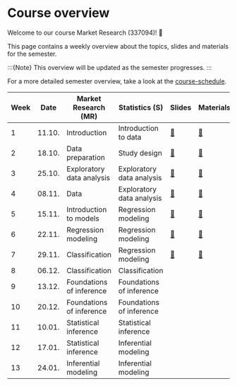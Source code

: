 # Course overview

Welcome to our course Market Research (337094)! 👋  

This page contains a weekly overview about the topics, slides and materials for the semester.

:::{Note}
This overview will be updated as the semester progresses.
:::

For a more detailed semester overview, take a look at the [course-schedule](../docs/course-schedule.md). 



|	Week	|	Date	|	Market Research (MR)	|	Statistics (S)	|	Slides	|	Materials	|
|	---	|	---	|	---	|	---	|	---	|	---	|
|	1	|	11.10.	|	Introduction	|	Introduction to data	|	[📑](https://drive.google.com/file/d/1-WrEI0wxKQX_MJyt6sAvy4UVuNo0EVWS/view?usp=sharing)	|	[📁](../weeks/week1.md)	|
|	2	|	18.10.	|	Data preparation	|	Study design	|	[📑](https://drive.google.com/file/d/1-3uVavxMAvDNMnRiN7sXsZRTReRNsZpj/view?usp=sharing)	|	[📁](../weeks/week2.md)	|
|	3	|	25.10.	|	Exploratory data analysis	|	Exploratory data analysis	|	[📑](https://drive.google.com/file/d/1-ZClN3oVlIwMtL8n1Z4dWyTIqH7kMdO4/view?usp=sharing)	|	[📁](../weeks/week3.md)	|
|	4	|	08.11.	|	Data	|	Exploratory data analysis	|	[📑](https://drive.google.com/file/d/1-h3_Xa33mqe_tVSYzOstE3rqzZbdzid0/view?usp=sharing)	|	[📁](../weeks/week4.md)	|
|	5	|	15.11.	|	Introduction to models	|	Regression modeling	|	[📑](https://drive.google.com/file/d/1-aNNxcxxtxU7shWEGJrpw8k88XmUym_0/view?usp=sharing)	|	[📁](../weeks/week5.md)	|
|	6	|	22.11.	|	Regression modeling	|	Regression modeling	|	[📑](https://drive.google.com/file/d/10DuEFUE-BVH1NYf84KyXeYA1Ajdre-0I/view?usp=sharing)	|	[📁](../weeks/week6.md)	|
|	7	|	29.11.	|	Classification	|	Regression modeling	|	[📑](https://drive.google.com/file/d/10MFDRHaWTV56zVBqBE95xUTaeSxF7ICb/view?usp=sharing)	|	[📁](../weeks/week7.md)	|
|	8	|	06.12.	|	Classification	|	Classification	|		|		|
|	9	|	13.12.	|	Foundations of inference	|	Foundations of inference	|		|		|
|	10	|	20.12.	|	Foundations of inference	|	Foundations of inference	|		|		|
|	11	|	10.01.	|	Statistical inference	|	Statistical inference	|		|		|
|	12	|	17.01.	|	Statistical inference	|	Inferential modeling	|		|		|
|	13	|	24.01.	|	Inferential modeling	|	Inferential modeling	|		|		|